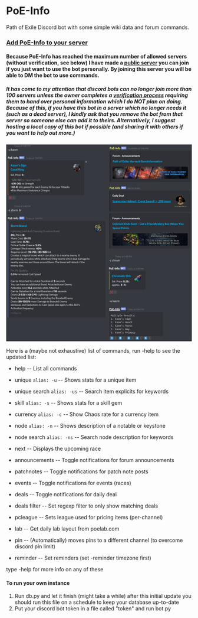 # PoE-Info
Path of Exile Discord bot with some simple wiki data and forum commands.

### [Add PoE-Info to your server](https://discordapp.com/oauth2/authorize?client_id=313788924151726082&scope=bot&permissions=420928)
#### Because PoE-Info has reached the maximum number of allowed servers (without verification, see below) I have made a [public server](https://discord.gg/Z7fZvVMQSH) you can join if you just want to use the bot personally. By joining this server you will be able to DM the bot to use commands.
##### It has come to my attention that discord bots can no longer join more than 100 servers unless the owner completes a [verification process](https://blog.discordapp.com/4e6e050ab52e) requiring them to hand over personal information which I do _NOT_ plan on doing. Because of this, if you have this bot in a server which no longer needs it (such as a dead server), I kindly ask that you remove the bot from that server so someone else can add it to theirs. Alternatively, I suggest hosting a local copy of this bot if possible (and sharing it with others if you want to help out more.)
![Example Image](https://raw.githubusercontent.com/NeverDecaf/PoE-Info/master/sample.PNG)

Here is a (maybe not exhaustive) list of commands, run -help to see the updated list:
- help -- List all commands
- unique `alias: -u` -- Shows stats for a unique item
- unique search `alias: -us` -- Search item explicits for keywords
- skill `alias: -s` --   Shows stats for a skill gem
- currency `alias: -c` -- Show Chaos rate for a currency item
- node `alias: -n` -- Shows description of a notable or keystone
- node search `alias: -ns` -- Search node description for keywords
- next     --    Displays the upcoming race
- announcements -- Toggle notifications for forum announcements
- patchnotes  -- Toggle notifications for patch note posts
- events   -- Toggle notifications for events (races)
- deals   -- Toggle notifications for daily deal
- deals filter  -- Set regexp filter to only show matching deals
- pcleague -- Sets league used for pricing items (per-channel)
- lab	-- Get daily lab layout from poelab.com

- pin	-- (Automatically) moves pins to a different channel (to overcome discord pin limit)
- reminder	-- Set reminders (set -reminder timezone first)

type -help <command> for more info on any of these

#### To run your own instance
1. Run db.py and let it finish (might take a while)
after this initial update you should run this file on a schedule to keep your database up-to-date
2. Put your discord bot token in a file called "token" and run bot.py
